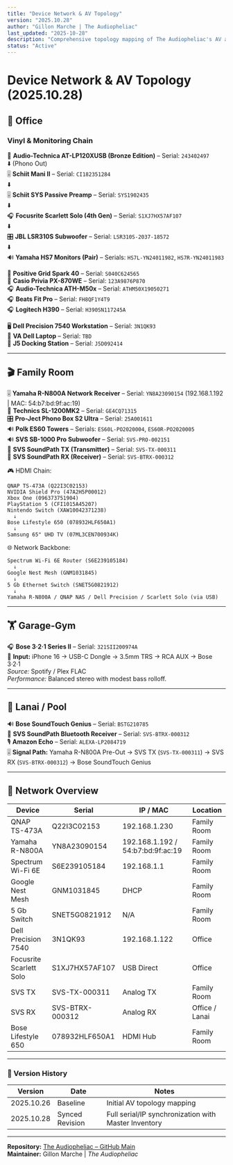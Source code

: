 ```yaml
---
title: "Device Network & AV Topology"
version: "2025.10.28"
author: "Gillon Marche | The Audiopheliac"
last_updated: "2025-10-28"
description: "Comprehensive topology mapping of The Audiopheliac's AV and network ecosystem with synchronized serials and IPs."
status: "Active"
---
```


# Device Network & AV Topology (2025.10.28)

## 🏢 Office

### Vinyl & Monitoring Chain
🎵 **Audio-Technica AT-LP120XUSB (Bronze Edition)** – Serial: `243402497`  
⬇️ (Phono Out)  
🎚️ **Schiit Mani II** – Serial: `CI182351284`  
⬇️  
🎚️ **Schiit SYS Passive Preamp** – Serial: `SYS1902435`  
⬇️  
🎧 **Focusrite Scarlett Solo (4th Gen)** – Serial: `S1XJ7HX57AF107`  
⬇️  
🎛️ **JBL LSR310S Subwoofer** – Serial: `LSR310S-2037-18572`  
⬇️  
🔊 **Yamaha HS7 Monitors (Pair)** – Serials: `HS7L-YN24011982`, `HS7R-YN24011983`  

🎸 **Positive Grid Spark 40** – Serial: `S040C624565`  
🎹 **Casio Privia PX-870WE** – Serial: `123A9876P870`  
🎧 **Audio-Technica ATH-M50x** – Serial: `ATHM50X19050271`  
🎧 **Beats Fit Pro** – Serial: `FH8QF1Y4T9`  
🎧 **Logitech H390** – Serial: `H390SN117245A`

🖥️ **Dell Precision 7540 Workstation** – Serial: `3N1QK93`  
💼 **VA Dell Laptop** – Serial: `TBD`  
🧩 **J5 Docking Station** – Serial: `J5D092414`  

---

## 🎬 Family Room

🎚️ **Yamaha R-N800A Network Receiver** – Serial: `YN8A23090154` (192.168.1.192 | MAC: 54:b7:bd:9f:ac:19)  
🎵 **Technics SL-1200MK2** – Serial: `GE4CQ71315`  
🎛️ **Pro-Ject Phono Box S2 Ultra** – Serial: `25A001611`  
🔊 **Polk ES60 Towers** – Serials: `ES60L-PO2020004`, `ES60R-PO2020005`  
🔊 **SVS SB-1000 Pro Subwoofer** – Serial: `SVS-PRO-002151`  
📡 **SVS SoundPath TX (Transmitter)** – Serial: `SVS-TX-000311`  
📡 **SVS SoundPath RX (Receiver)** – Serial: `SVS-BTRX-000312`  

🎮 HDMI Chain:
```
QNAP TS-473A (Q22I3C02153)
NVIDIA Shield Pro (47A2H5P00012)
Xbox One (096373751904)
PlayStation 5 (CFI1015A45207)
Nintendo Switch (XAW10042371238)
  ↓
Bose Lifestyle 650 (078932HLF650A1)
  ↓
Samsung 65" UHD TV (07ML3CEN700934K)
```

🌐 Network Backbone:
```
Spectrum Wi-Fi 6E Router (S6E239105184)
  ↓
Google Nest Mesh (GNM1031845)
  ↓
5 Gb Ethernet Switch (SNET5G0821912)
  ↓
Yamaha R-N800A / QNAP NAS / Dell Precision / Scarlett Solo (via USB)
```

---

## 🏋️ Garage-Gym
🎧 **Bose 3·2·1 Series II** – Serial: `321SII200974A`  
🎵 **Input:** iPhone 16 → USB-C Dongle → 3.5mm TRS → RCA AUX → Bose 3·2·1  
*Source:* Spotify / Plex FLAC  
*Performance:* Balanced stereo with modest bass rolloff.

---

## 🌴 Lanai / Pool
🔊 **Bose SoundTouch Genius** – Serial: `BSTG210785`  
📡 **SVS SoundPath Bluetooth Receiver** – Serial: `SVS-BTRX-000312`  
🎙️ **Amazon Echo** – Serial: `ALEXA-LP2084719`  
🎚️ **Signal Path:** Yamaha R-N800A Pre-Out → SVS TX (`SVS-TX-000311`) → SVS RX (`SVS-BTRX-000312`) → Bose SoundTouch Genius

---

## 🧠 Network Overview
| Device | Serial | IP / MAC | Location |
|--------|---------|-----------|-----------|
| QNAP TS-473A | Q22I3C02153 | 192.168.1.230 | Family Room |
| Yamaha R-N800A | YN8A23090154 | 192.168.1.192 / 54:b7:bd:9f:ac:19 | Family Room |
| Spectrum Wi-Fi 6E | S6E239105184 | 192.168.1.1 | Family Room |
| Google Nest Mesh | GNM1031845 | DHCP | Family Room |
| 5 Gb Switch | SNET5G0821912 | N/A | Family Room |
| Dell Precision 7540 | 3N1QK93 | 192.168.1.122 | Office |
| Focusrite Scarlett Solo | S1XJ7HX57AF107 | USB Direct | Office |
| SVS TX | SVS-TX-000311 | Analog TX | Family Room |
| SVS RX | SVS-BTRX-000312 | Analog RX | Office / Lanai |
| Bose Lifestyle 650 | 078932HLF650A1 | HDMI Hub | Family Room |

---

### 🧾 Version History
| Version | Date | Notes |
|----------|------|-------|
| 2025.10.26 | Baseline | Initial AV topology mapping |
| 2025.10.28 | Synced Revision | Full serial/IP synchronization with Master Inventory |

---

**Repository:** [The Audiopheliac – GitHub Main](https://github.com/MarcArmy2003/The-Audiopheliac)  
**Maintainer:** Gillon Marche | *The Audiopheliac*

